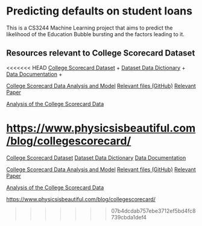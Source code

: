 # Predicting defaults on student loans
This is a CS3244 Machine Learning project that aims to predict the likelihood of the Education Bubble bursting and the factors leading to it.

## Resources relevant to College Scorecard Dataset
<<<<<<< HEAD
[College Scorecard Dataset](https://collegescorecard.ed.gov/data/) + 
[Dataset Data Dictionary](https://collegescorecard.ed.gov/assets/CollegeScorecardDataDictionary.xlsx) + 
[Data Documentation](https://collegescorecard.ed.gov/assets/FullDataDocumentation.pdf) + 

[College Scorecard Data Analysis and Model](http://jasontdean.com/R/collegeScoreCard.html) 
[Relevant files (GitHub)](https://github.com/JTDean123/collegeScorecard) 
[Relevant Paper](https://collegescorecard.ed.gov/assets/UsingFederalDataToMeasureAndImprovePerformance.pdf) 

[Analysis of the College Scorecard Data](https://www.physicsisbeautiful.com/blog/collegescorecard-analysis/) 

https://www.physicsisbeautiful.com/blog/collegescorecard/
=======
[College Scorecard Dataset](https://collegescorecard.ed.gov/data/)
[Dataset Data Dictionary](https://collegescorecard.ed.gov/assets/CollegeScorecardDataDictionary.xlsx)
[Data Documentation](https://collegescorecard.ed.gov/assets/FullDataDocumentation.pdf)

[College Scorecard Data Analysis and Model](http://jasontdean.com/R/collegeScoreCard.html)
[Relevant files (GitHub)](https://github.com/JTDean123/collegeScorecard)
[Relevant Paper](https://collegescorecard.ed.gov/assets/UsingFederalDataToMeasureAndImprovePerformance.pdf)

[Analysis of the College Scorecard Data](https://www.physicsisbeautiful.com/blog/collegescorecard-analysis/)

https://www.physicsisbeautiful.com/blog/collegescorecard/
>>>>>>> 07b4dcdab757ebe3712ef5bd4fc8739cbda1def4
